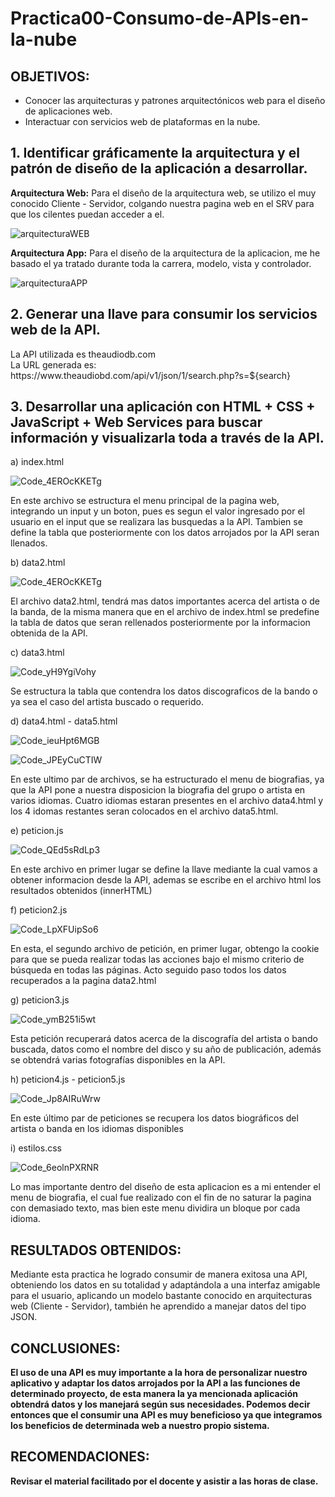 # Practica00-Consumo-de-APIs-en-la-nube

<h2><strong>OBJETIVOS: </strong></h2>
<ul>
  <li>Conocer las arquitecturas y patrones arquitectónicos web para el diseño de aplicaciones web.</li>
  <li>Interactuar con servicios web de plataformas en la nube.</li>
</ul>

<h2>1. Identificar gráficamente la arquitectura y el patrón de diseño de la aplicación a
desarrollar.</h2>

<p><strong>Arquitectura Web:</strong> Para el diseño de la arquitectura web, se utilizo el muy conocido Cliente - Servidor, colgando nuestra pagina web en el SRV para que los cilentes puedan acceder a el.</p>

![arquitecturaWEB](https://user-images.githubusercontent.com/51842123/97502610-774c7480-1941-11eb-9e05-f99d255992e9.png)

<p><strong>Arquitectura App:</strong> Para el diseño de la arquitectura de la aplicacion, me he basado el ya tratado durante toda la carrera, modelo, vista y controlador.</p>

![arquitecturaAPP](https://user-images.githubusercontent.com/51842123/97502789-de6a2900-1941-11eb-9c70-02775fe2dead.png)

<h2>2. Generar una llave para consumir los servicios web de la API.</h2>

<p>La API utilizada es theaudiodb.com <br> La URL generada es: https://www.theaudiobd.com/api/v1/json/1/search.php?s=${search}</p>

<h2>3. Desarrollar una aplicación con HTML + CSS + JavaScript + Web Services para
buscar información y visualizarla toda a través de la API.</h2>

<p>a) index.html</p>

![Code_4EROcKKETg](https://user-images.githubusercontent.com/51842123/97503155-83850180-1942-11eb-91b2-2ad22e07690f.png)

<p>En este archivo se estructura el menu principal de la pagina web, integrando un input y un boton, pues es segun el valor ingresado por el usuario en el input que se realizara las busquedas a la API. Tambien se define la tabla que posteriormente con los datos arrojados por la API seran llenados.</p>

<p>b) data2.html</p>

![Code_4EROcKKETg](https://user-images.githubusercontent.com/51842123/97503486-1b82eb00-1943-11eb-85d3-363dd52e18a4.png)

<p>El archivo data2.html, tendrá mas datos importantes acerca del artista o de la banda, de la misma manera que en el archivo de index.html se predefine la tabla de datos que seran rellenados posteriormente por la informacion obtenida de la API.</p>

<p>c) data3.html</p>

![Code_yH9YgiVohy](https://user-images.githubusercontent.com/51842123/97503575-466d3f00-1943-11eb-8ee2-2696590365b1.png)

<p>Se estructura la tabla que contendra los datos discograficos de la bando o ya sea el caso del artista buscado o requerido.</p>

<p>d) data4.html - data5.html</p>

![Code_ieuHpt6MGB](https://user-images.githubusercontent.com/51842123/97503652-6d2b7580-1943-11eb-990c-ab1ba9a54548.png)

![Code_JPEyCuCTIW](https://user-images.githubusercontent.com/51842123/97503716-8cc29e00-1943-11eb-8fc6-a9895c966a52.png)

<p>En este ultimo par de archivos, se ha estructurado el menu de biografias, ya que la API pone a nuestra disposicion la biografia del grupo o artista en varios idiomas. Cuatro idiomas estaran presentes en el archivo data4.html y los 4 idomas restantes seran colocados en el archivo data5.html.</p>

<p>e) peticion.js</p>

![Code_QEd5sRdLp3](https://user-images.githubusercontent.com/51842123/97503815-c0052d00-1943-11eb-9020-7d545cd15db8.png)

<p>En este archivo en primer lugar se define la llave mediante la cual vamos a obtener informacion desde la API, ademas se escribe en el archivo html los resultados obtenidos (innerHTML)</p>

<p>f) peticion2.js</p>

![Code_LpXFUipSo6](https://user-images.githubusercontent.com/51842123/97503922-f04ccb80-1943-11eb-93d6-a9660f82d027.png)

<p>En esta, el segundo archivo de petición, en primer lugar, obtengo la cookie para que se pueda realizar todas las acciones bajo el mismo criterio de búsqueda en todas las
páginas. Acto seguido paso todos los datos recuperados a la pagina data2.html</p>

<p>g) peticion3.js</p>

![Code_ymB251i5wt](https://user-images.githubusercontent.com/51842123/97503988-107c8a80-1944-11eb-8e3e-7cbea7eb332f.png)

<p>Esta petición recuperará datos acerca de la discografía del artista o bando buscada, datos como el
nombre del disco y su año de publicación, además se obtendrá varias fotografías disponibles en la API.</p>

<p>h) peticion4.js - peticion5.js</p>

![Code_Jp8AIRuWrw](https://user-images.githubusercontent.com/51842123/97504104-43268300-1944-11eb-889b-18f348976665.png)

<p>En este último par de peticiones se recupera los datos biográficos del artista o banda en los idiomas disponibles</p>

<p>i) estilos.css</p>

![Code_6eolnPXRNR](https://user-images.githubusercontent.com/51842123/97504218-736e2180-1944-11eb-874c-abf22b3402ca.png)

<p>Lo mas importante dentro del diseño de esta aplicacion es a mi entender el menu de biografia, el cual fue realizado con el fin de no saturar la pagina con demasiado texto, mas bien este menu dividira un bloque por cada idioma.</p>

<h2><strong>RESULTADOS OBTENIDOS:</strong></h2>

<p> Mediante esta practica he logrado consumir de manera exitosa una API, obteniendo los datos en su totalidad y adaptándola a una interfaz amigable para el usuario, aplicando un modelo bastante conocido en arquitecturas web (Cliente - Servidor), también he aprendido a manejar datos del tipo JSON. </p>

<h2><strong>CONCLUSIONES:<strong></h2>
  
<p> El uso de una API es muy importante a la hora de personalizar nuestro aplicativo y adaptar los datos arrojados por la API a las funciones de determinado proyecto, de esta manera la ya mencionada aplicación obtendrá datos y los manejará según sus necesidades. Podemos decir entonces que el consumir una API es muy beneficioso ya que integramos los beneficios de determinada web a nuestro propio sistema.</p>

<h2><strong>RECOMENDACIONES:</strong></h2>

<p>Revisar el material facilitado por el docente y asistir a las horas de clase. </p>
